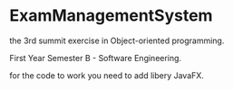 # ExamManagementSystem
the 3rd summit exercise in Object-oriented programming. 

First Year Semester B - Software Engineering.

for the code to work you need to add libery JavaFX.
